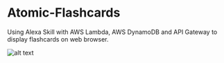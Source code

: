 # Atomic-Flashcards
Using Alexa Skill with AWS Lambda, AWS DynamoDB and API Gateway to display flashcards on web browser.



![alt text](https://github.com/kavyakushnoor/Atomic-Flashcards/blob/master/atomic%20flash.PNG)
